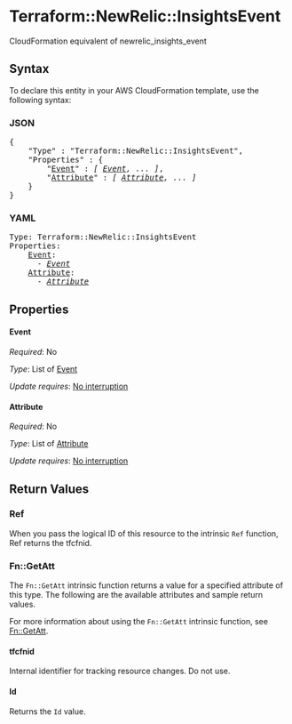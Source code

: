# Terraform::NewRelic::InsightsEvent

CloudFormation equivalent of newrelic_insights_event

## Syntax

To declare this entity in your AWS CloudFormation template, use the following syntax:

### JSON

<pre>
{
    "Type" : "Terraform::NewRelic::InsightsEvent",
    "Properties" : {
        "<a href="#event" title="Event">Event</a>" : <i>[ <a href="event.md">Event</a>, ... ]</i>,
        "<a href="#attribute" title="Attribute">Attribute</a>" : <i>[ <a href="attribute.md">Attribute</a>, ... ]</i>
    }
}
</pre>

### YAML

<pre>
Type: Terraform::NewRelic::InsightsEvent
Properties:
    <a href="#event" title="Event">Event</a>: <i>
      - <a href="event.md">Event</a></i>
    <a href="#attribute" title="Attribute">Attribute</a>: <i>
      - <a href="attribute.md">Attribute</a></i>
</pre>

## Properties

#### Event

_Required_: No

_Type_: List of <a href="event.md">Event</a>

_Update requires_: [No interruption](https://docs.aws.amazon.com/AWSCloudFormation/latest/UserGuide/using-cfn-updating-stacks-update-behaviors.html#update-no-interrupt)

#### Attribute

_Required_: No

_Type_: List of <a href="attribute.md">Attribute</a>

_Update requires_: [No interruption](https://docs.aws.amazon.com/AWSCloudFormation/latest/UserGuide/using-cfn-updating-stacks-update-behaviors.html#update-no-interrupt)

## Return Values

### Ref

When you pass the logical ID of this resource to the intrinsic `Ref` function, Ref returns the tfcfnid.

### Fn::GetAtt

The `Fn::GetAtt` intrinsic function returns a value for a specified attribute of this type. The following are the available attributes and sample return values.

For more information about using the `Fn::GetAtt` intrinsic function, see [Fn::GetAtt](https://docs.aws.amazon.com/AWSCloudFormation/latest/UserGuide/intrinsic-function-reference-getatt.html).

#### tfcfnid

Internal identifier for tracking resource changes. Do not use.

#### Id

Returns the <code>Id</code> value.

